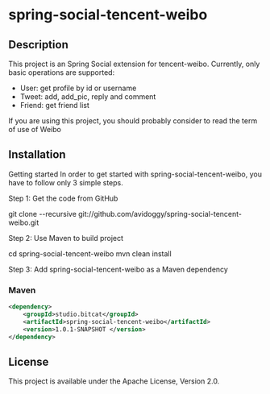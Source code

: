 spring-social-tencent-weibo 
====================================

## Description
This project is an Spring Social extension for tencent-weibo. Currently, only basic operations are supported:

 - User: get profile by id or username
 - Tweet: add, add_pic, reply and comment
 - Friend: get friend list

If you are using this project, you should probably consider to read the term of use of Weibo

## Installation
Getting started In order to get started with spring-social-tencent-weibo, you have to follow only 3 simple steps.

Step 1: Get the code from GitHub

git clone --recursive git://github.com/avidoggy/spring-social-tencent-weibo.git

Step 2: Use Maven to build project

cd spring-social-tencent-weibo mvn clean install

Step 3: Add spring-social-tencent-weibo as a Maven dependency
### Maven
```xml
<dependency>
    <groupId>studio.bitcat</groupId>
    <artifactId>spring-social-tencent-weibo</artifactId>
    <version>1.0.1-SNAPSHOT </version>
</dependency>
```

## License 
This project is available under the Apache License, Version 2.0.
